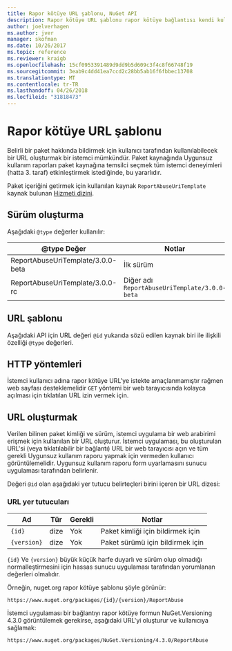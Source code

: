 ```yaml
---
title: Rapor kötüye URL şablonu, NuGet API
description: Rapor kötüye URL şablonu rapor kötüye bağlantısı kendi kullanıcı Arabiriminde görüntülenecek istemcilerin sağlar.
author: joelverhagen
ms.author: jver
manager: skofman
ms.date: 10/26/2017
ms.topic: reference
ms.reviewer: kraigb
ms.openlocfilehash: 15cf0953391489d9dd9b5d609c3f4c8f66748f19
ms.sourcegitcommit: 3eab9c4dd41ea7ccd2c28bb5ab16f6fbbec13708
ms.translationtype: MT
ms.contentlocale: tr-TR
ms.lasthandoff: 04/26/2018
ms.locfileid: "31818473"
---
```

# <a name="report-abuse-url-template"></a>Rapor kötüye URL şablonu

Belirli bir paket hakkında bildirmek için kullanıcı tarafından kullanılabilecek bir URL oluşturmak bir istemci mümkündür. Paket kaynağında Uygunsuz kullanım raporları paket kaynağına temsilci seçmek tüm istemci deneyimleri (hatta 3. taraf) etkinleştirmek istediğinde, bu yararlıdır.

Paket içeriğini getirmek için kullanılan kaynak `ReportAbuseUriTemplate` kaynak bulunan [Hizmeti dizini](service-index.md).

## <a name="versioning"></a>Sürüm oluşturma

Aşağıdaki `@type` değerler kullanılır:

@type Değer                       | Notlar
--------------------------------- | -----
ReportAbuseUriTemplate/3.0.0-beta | İlk sürüm
ReportAbuseUriTemplate/3.0.0-rc   | Diğer adı `ReportAbuseUriTemplate/3.0.0-beta`

## <a name="url-template"></a>URL şablonu

Aşağıdaki API için URL değeri `@id` yukarıda sözü edilen kaynak biri ile ilişkili özelliği `@type` değerleri.

## <a name="http-methods"></a>HTTP yöntemleri

İstemci kullanıcı adına rapor kötüye URL'ye istekte amaçlanmamıştır rağmen web sayfası desteklemelidir `GET` yöntemi bir web tarayıcısında kolayca açılması için tıklatılan URL izin vermek için.

## <a name="construct-the-url"></a>URL oluşturmak

Verilen bilinen paket kimliği ve sürüm, istemci uygulama bir web arabirimi erişmek için kullanılan bir URL oluşturur. İstemci uygulaması, bu oluşturulan URL'si (veya tıklatılabilir bir bağlantı) URL bir web tarayıcısı açın ve tüm gerekli Uygunsuz kullanım raporu yapmak için vermeden kullanıcı görüntülemelidir. Uygunsuz kullanım raporu form uyarlamasını sunucu uygulaması tarafından belirlenir.

Değeri `@id` olan aşağıdaki yer tutucu belirteçleri birini içeren bir URL dizesi:

### <a name="url-placeholders"></a>URL yer tutucuları

Ad        | Tür    | Gerekli | Notlar
----------- | ------- | -------- | -----
`{id}`      | dize  | Yok       | Paket kimliği için bildirmek için
`{version}` | dize  | Yok       | Paket sürümü için bildirmek için

`{id}` Ve `{version}` büyük küçük harfe duyarlı ve sürüm olup olmadığı normalleştirmesini için hassas sunucu uygulaması tarafından yorumlanan değerleri olmalıdır.

Örneğin, nuget.org rapor kötüye şablonu şöyle görünür:

    https://www.nuget.org/packages/{id}/{version}/ReportAbuse

İstemci uygulaması bir bağlantıyı rapor kötüye formun NuGet.Versioning 4.3.0 görüntülemek gerekirse, aşağıdaki URL'yi oluşturur ve kullanıcıya sağlamak:

    https://www.nuget.org/packages/NuGet.Versioning/4.3.0/ReportAbuse
